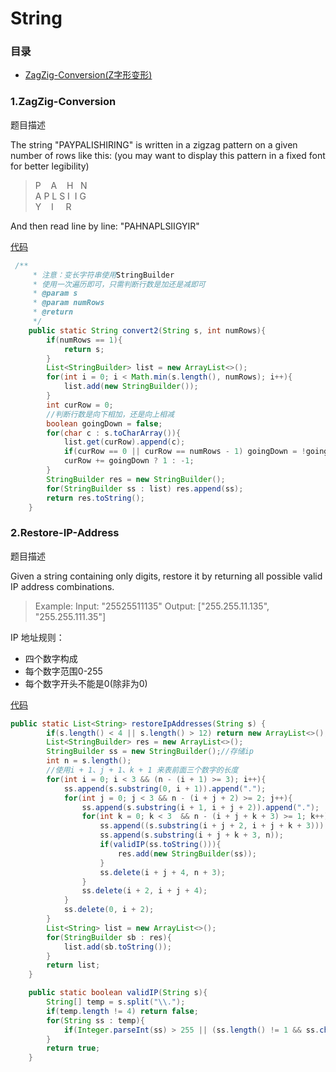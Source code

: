 # String
### 目录
* [ZagZig-Conversion(Z字形变形)](#1ZagZig-Conversion)

### 1.ZagZig-Conversion
题目描述

The string "PAYPALISHIRING" is written in a zigzag pattern on a given number of rows like this: (you may want to display this pattern in a fixed font for better legibility)  

>  P &nbsp;&nbsp; A  &nbsp;&nbsp; H  &nbsp; N  
>  A P  L S I &nbsp;I G  
>  Y &nbsp;&nbsp; I &nbsp;&nbsp;&nbsp; R

And then read line by line: "PAHNAPLSIIGYIR"

[代码](./src/main/java/string/ZigZag.java)
```java
 /**
     * 注意：变长字符串使用StringBuilder
     * 使用一次遍历即可，只需判断行数是加还是减即可
     * @param s
     * @param numRows
     * @return
     */
    public static String convert2(String s, int numRows){
        if(numRows == 1){
            return s;
        }
        List<StringBuilder> list = new ArrayList<>();
        for(int i = 0; i < Math.min(s.length(), numRows); i++){
            list.add(new StringBuilder());
        }
        int curRow = 0;
        //判断行数是向下相加，还是向上相减
        boolean goingDown = false;
        for(char c : s.toCharArray()){
            list.get(curRow).append(c);
            if(curRow == 0 || curRow == numRows - 1) goingDown = !goingDown;
            curRow += goingDown ? 1 : -1;
        }
        StringBuilder res = new StringBuilder();
        for(StringBuilder ss : list) res.append(ss);
        return res.toString();
    }
```

### 2.Restore-IP-Address
题目描述

Given a string containing only digits, restore it by returning all possible valid IP address combinations.

> Example:
Input: "25525511135"
Output: ["255.255.11.135", "255.255.111.35"]

IP 地址规则：
* 四个数字构成
* 每个数字范围0-255
* 每个数字开头不能是0(除非为0)

[代码](./src/main/java/string/RestoreIP.java)
```java
public static List<String> restoreIpAddresses(String s) {
        if(s.length() < 4 || s.length() > 12) return new ArrayList<>();
        List<StringBuilder> res = new ArrayList<>();
        StringBuilder ss = new StringBuilder();//存储ip
        int n = s.length();
        //使用i + 1、j + 1、k + 1 来表前面三个数字的长度
        for(int i = 0; i < 3 && (n - (i + 1) >= 3); i++){
            ss.append(s.substring(0, i + 1)).append(".");
            for(int j = 0; j < 3 && n - (i + j + 2) >= 2; j++){
                ss.append(s.substring(i + 1, i + j + 2)).append(".");
                for(int k = 0; k < 3  && n - (i + j + k + 3) >= 1; k++){
                    ss.append((s.substring(i + j + 2, i + j + k + 3))).append(".");
                    ss.append(s.substring(i + j + k + 3, n));
                    if(validIP(ss.toString())){
                        res.add(new StringBuilder(ss));
                    }
                    ss.delete(i + j + 4, n + 3);
                }
                ss.delete(i + 2, i + j + 4);
            }
            ss.delete(0, i + 2);
        }
        List<String> list = new ArrayList<>();
        for(StringBuilder sb : res){
            list.add(sb.toString());
        }
        return list;
    }

    public static boolean validIP(String s){
        String[] temp = s.split("\\.");
        if(temp.length != 4) return false;
        for(String ss : temp){
            if(Integer.parseInt(ss) > 255 || (ss.length() != 1 && ss.charAt(0) == '0')) return false;
        }
        return true;
    }

```
